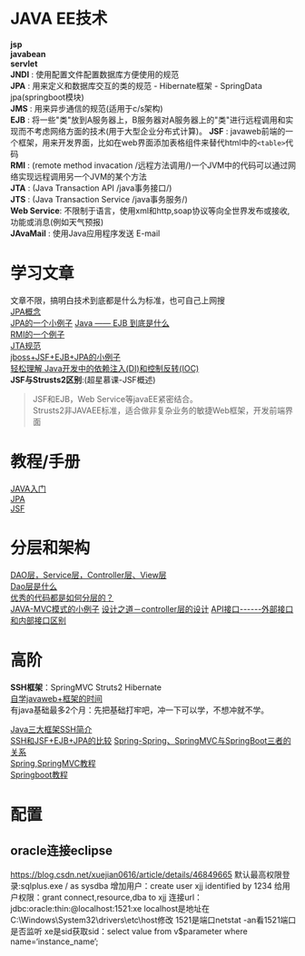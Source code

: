 # JAVA EE技术  
**jsp**  
**javabean**  
**servlet**  
**JNDI** : 使用配置文件配置数据库方便使用的规范  
**JPA** : 用来定义和数据库交互的类的规范 - Hibernate框架 - SpringData jpa(springboot模块)  
**JMS** : 用来异步通信的规范(适用于c/s架构)   
**EJB** : 将一些"类"放到A服务器上，B服务器对A服务器上的"类"进行远程调用和实现而不考虑网络方面的技术(用于大型企业分布式计算)。 
**JSF** : javaweb前端的一个框架，用来开发界面，比如在web界面添加表格组件来替代html中的`<table>`代码    
**RMI** : (remote method invacation /远程方法调用/)一个JVM中的代码可以通过网络实现远程调用另一个JVM的某个方法   
**JTA** : (Java Transaction API /java事务接口/)   
**JTS** : (Java Transaction Service /java事务服务/)  
**Web Service**:  不限制于语言，使用xml和http,soap协议等向全世界发布或接收,功能或消息(例如天气预报)  
**JAvaMail** : 使用Java应用程序发送 E-mail   

# 学习文章  
文章不限，搞明白技术到底都是什么为标准，也可自己上网搜  
[JPA概念](https://segmentfault.com/a/1190000022465115)  
[JPA的一个小例子](https://www.w3cschool.cn/java/jpa-entitymanager.html)
[Java —— EJB 到底是什么](https://blog.csdn.net/qq_19865749/article/details/75648083)  
[RMI的一个例子](https://www.liaoxuefeng.com/wiki/1252599548343744/1323711850348577)  
[JTA规范](http://www.tianshouzhi.com/api/tutorials/distributed_transaction/385)  
[jboss+JSF+EJB+JPA的小例子](https://blog.csdn.net/frightingforambition/article/details/48781983)  
[轻松理解 Java开发中的依赖注入(DI)和控制反转(IOC)](https://www.jianshu.com/p/506dcd94d4f9)  
**JSF与Strusts2区别**:(超星慕课-JSF概述)  
> JSF和EJB，Web Service等javaEE紧密结合。  
> Strusts2非JAVAEE标准，适合做非复杂业务的敏捷Web框架，开发前端界面  

# 教程/手册
[JAVA入门](https://www.w3cschool.cn/java/java-tutorial.html)  
[JPA](https://www.w3cschool.cn/java/jpa-entitymanager.html)  
[JSF](https://www.w3cschool.cn/java/jsf-basic-tags.html)  



# 分层和架构  
[DAO层，Service层，Controller层、View层](https://blog.csdn.net/zdwzzu2006/article/details/6053006)  
[Dao层是什么](https://www.jianshu.com/p/8c3789d56d95)  
[优秀的代码都是如何分层的？](https://cloud.tencent.com/developer/article/1480978)  
[JAVA-MVC模式的小例子](https://blog.csdn.net/u014203489/article/details/81282789?utm_medium=distribute.pc_relevant.none-task-blog-baidujs_baidulandingword-5&spm=1001.2101.3001.4242)
[设计之道－controller层的设计](https://www.jianshu.com/p/654f4589eb8e)
[API接口------外部接口和内部接口区别](https://blog.csdn.net/loner_fang/article/details/82798975)  




# 高阶  
**SSH框架**：SpringMVC  Struts2  Hibernate  
[自学javaweb+框架的时间](https://zhidao.baidu.com/question/447270880?bd_page_type=0&pu=&init=middle)  
有java基础最多2个月：先把基础打牢吧，冲一下可以学，不想冲就不学。  

[Java三大框架SSH简介](https://blog.csdn.net/BaiCangZhiDian/article/details/80885097?utm_medium=distribute.pc_relevant_t0.none-task-blog-BlogCommendFromBaidu-1.control&dist_request_id=&depth_1-utm_source=distribute.pc_relevant_t0.none-task-blog-BlogCommendFromBaidu-1.control)  
[SSH和JSF+EJB+JPA的比较](https://blog.csdn.net/sunbirdhan/article/details/44114105?utm_medium=distribute.pc_relevant.none-task-blog-BlogCommendFromMachineLearnPai2-4.control&dist_request_id=&depth_1-utm_source=distribute.pc_relevant.none-task-blog-BlogCommendFromMachineLearnPai2-4.control)
[Spring-Spring、SpringMVC与SpringBoot三者的关系](https://www.jianshu.com/p/447a2de60ffc)  
[Spring,SpringMVC教程](https://www.w3cschool.cn/wkspring/dcu91icn.html)  
[Springboot教程](https://www.yiibai.com/spring-boot/)  

# 配置
## oracle连接eclipse
https://blog.csdn.net/xuejian0616/article/details/46849665
默认最高权限登录:sqlplus.exe / as sysdba
增加用户：create user xjj identified by 1234
给用户权限：grant connect,resource,dba to xjj
连接url：jdbc:oracle:thin:@localhost:1521:xe
localhost是地址在C:\Windows\System32\drivers\etc\host修改
1521是端口netstat -an看1521端口是否监听
xe是sid获取sid：select value from v$parameter where name=‘instance_name’;

